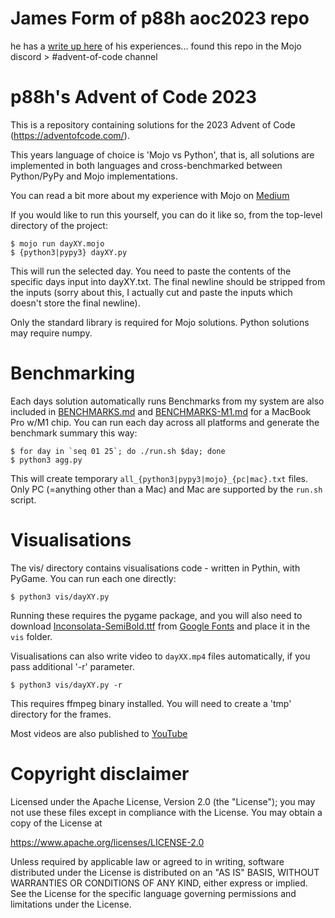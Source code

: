 
James Form of p88h aoc2023 repo
==========================

he has a [write up here](https://medium.com/@p88h/advent-of-mojo-6d6d0d00761b) of his experiences...
found this repo in the Mojo discord > #advent-of-code channel


p88h's Advent of Code 2023
==========================

This is a repository containing solutions for the 2023 Advent of Code (https://adventofcode.com/).

This years language of choice is 'Mojo vs Python', that is, all solutions are implemented in both languages 
and cross-benchmarked between Python/PyPy and Mojo implementations. 

You can read a bit more about my experience with Mojo on [Medium](https://medium.com/@p88h/advent-of-mojo-6d6d0d00761b)

If you would like to run this yourself, you can do it like so, from the top-level directory of the project:

```
$ mojo run dayXY.mojo
$ {python3|pypy3} dayXY.py
```

This will run the selected day. You need to paste the contents of the specific days input into dayXY.txt.
The final newline should be stripped from the inputs (sorry about this, I actually cut and paste the inputs which doesn't store the final newline).

Only the standard library is required for Mojo solutions. Python solutions may require numpy. 

Benchmarking
============

Each days solution automatically runs
Benchmarks from my system are also included in [BENCHMARKS.md](BENCHMARKS.md) and [BENCHMARKS-M1.md](BENCHMARKS-M1.md) for a MacBook Pro w/M1 chip. 
You can run each day across all platforms and generate the benchmark summary this way:

```
$ for day in `seq 01 25`; do ./run.sh $day; done
$ python3 agg.py
```

This will create temporary `all_{python3|pypy3|mojo}_{pc|mac}.txt` files. Only PC (=anything other than a Mac) and Mac are supported by the `run.sh` script. 

Visualisations
==============

The vis/ directory contains visualisations code - written in Pythin, with PyGame. You can run each one directly:


```
$ python3 vis/dayXY.py
```

Running these requires the pygame package, and you will also need to download [Inconsolata-SemiBold.ttf](https://github.com/googlefonts/Inconsolata/raw/main/fonts/ttf/Inconsolata-SemiBold.ttf) from [Google Fonts](https://fonts.google.com/specimen/Inconsolata) and place it in the `vis` folder. 

Visualisations can also write video to `dayXX.mp4` files automatically, if you pass additional '-r' parameter.

```
$ python3 vis/dayXY.py -r
```

This requires ffmpeg binary installed. You will need to create a 'tmp' directory for the frames. 

Most videos are also published to [YouTube](https://www.youtube.com/playlist?list=PLgRrl8I0Q16_XH4iOGfXA5uaVDlfuyYVC)

Copyright disclaimer
====================

Licensed under the Apache License, Version 2.0 (the "License");
you may not use these files except in compliance with the License.
You may obtain a copy of the License at

   https://www.apache.org/licenses/LICENSE-2.0

Unless required by applicable law or agreed to in writing, software
distributed under the License is distributed on an "AS IS" BASIS,
WITHOUT WARRANTIES OR CONDITIONS OF ANY KIND, either express or implied.
See the License for the specific language governing permissions and
limitations under the License.
